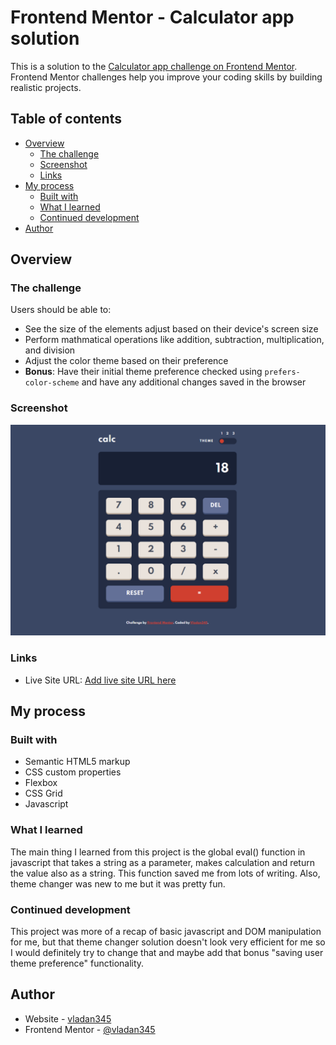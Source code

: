 # Frontend Mentor - Calculator app solution

This is a solution to the [Calculator app challenge on Frontend Mentor](https://www.frontendmentor.io/challenges/calculator-app-9lteq5N29). Frontend Mentor challenges help you improve your coding skills by building realistic projects.

## Table of contents

- [Overview](#overview)
  - [The challenge](#the-challenge)
  - [Screenshot](#screenshot)
  - [Links](#links)
- [My process](#my-process)
  - [Built with](#built-with)
  - [What I learned](#what-i-learned)
  - [Continued development](#continued-development)
- [Author](#author)

## Overview

### The challenge

Users should be able to:

- See the size of the elements adjust based on their device's screen size
- Perform mathmatical operations like addition, subtraction, multiplication, and division
- Adjust the color theme based on their preference
- **Bonus**: Have their initial theme preference checked using `prefers-color-scheme` and have any additional changes saved in the browser

### Screenshot

![](./screenshot.jpg)

### Links

- Live Site URL: [Add live site URL here](https://vladan345.github.io/daily-calculator/)

## My process

### Built with

- Semantic HTML5 markup
- CSS custom properties
- Flexbox
- CSS Grid
- Javascript

### What I learned

The main thing I learned from this project is the global eval() function in javascript that takes a string as a parameter,
makes calculation and return the value also as a string. This function saved me from lots of writing.
Also, theme changer was new to me but it was pretty fun.

### Continued development

This project was more of a recap of basic javascript and DOM manipulation for me, but that theme changer solution doesn't look very efficient for me so I would definitely try to change that and maybe add that bonus "saving user theme preference" functionality.

## Author

- Website - [vladan345](https://vladan345.github.io/daily-calculator/)
- Frontend Mentor - [@vladan345](https://www.frontendmentor.io/profile/yourusername)
